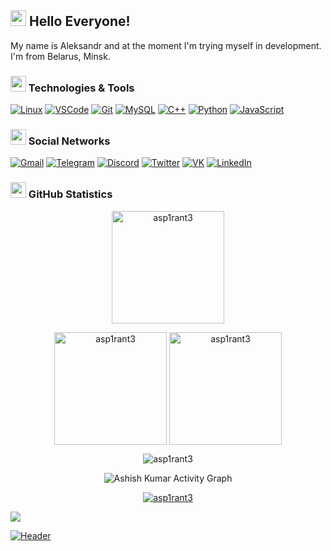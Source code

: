 ## <img src="https://github.com/asp1rant3/asp1rant3/blob/main/assets/yodasmile.gif" width="25px"> Hello Everyone! 

My name is Aleksandr and at the moment I'm trying myself in development. I'm from Belarus, Minsk.   

### <img src="https://github.com/asp1rant3/asp1rant3/blob/main/assets/cockroach.gif" width="25px"> Technologies & Tools

[![Linux](https://img.shields.io/badge/-Linux-1e1f26?style=for-the-badge&logo=Linux)](https://wikipedia.org/wiki/Linux)
[![VSCode](https://img.shields.io/badge/-VSCode-1e1f26?style=for-the-badge&logo=VisualStudioCode)](https://wikipedia.org/wiki/Visual_Studio_Code)
[![Git](https://img.shields.io/badge/-Git-1e1f26?style=for-the-badge&logo=Git)](https://wikipedia.org/wiki/Git)
[![MySQL](https://img.shields.io/badge/-MySQL-1e1f26?style=for-the-badge&logo=MySQL)](https://wikipedia.org/wiki/MySQL)
[![C++](https://img.shields.io/badge/-C++-1e1f26?style=for-the-badge&logo=C%2b%2b)](https://wikipedia.org/wiki/C%2B%2B)
[![Python](https://img.shields.io/badge/-Python-1e1f26?style=for-the-badge&logo=Python)](https://wikipedia.org/wiki/Python)
[![JavaScript](https://img.shields.io/badge/-JavaScript-1e1f26?style=for-the-badge&logo=JavaScript)](https://wikipedia.org/wiki/JavaScript)

### <img src="https://github.com/asp1rant3/asp1rant3/blob/main/assets/idk.gif" width="25px"> Social Networks

[![Gmail](https://img.shields.io/badge/-Gmail-1e1f26?style=for-the-badge&logo=Gmail)](https://mailhide.io/e/jUcMyHpo)
[![Telegram](https://img.shields.io/badge/-Telegram-1e1f26?style=for-the-badge&logo=Telegram)](https://t.me/asp1rant3)
[![Discord](https://img.shields.io/badge/-Discord-1e1f26?style=for-the-badge&logo=Discord)](https://discord.com/users/318032796088008706)
[![Twitter](https://img.shields.io/badge/-Twitter-1e1f26?style=for-the-badge&logo=Twitter)](https://twitter.com/asp1rant3)
[![VK](https://img.shields.io/badge/-VK-1e1f26?style=for-the-badge&logo=VK)](https://vk.com/asp1rant3)
[![LinkedIn](https://img.shields.io/badge/-LinkedIn-1e1f26?style=for-the-badge&logo=LinkedIn)](https://www.linkedin.com/in/asp1rant3/)

### <img src="https://github.com/asp1rant3/asp1rant3/blob/main/assets/PepeDisco.gif" width="25px"> GitHub Statistics

<p align="center"><img height="180em" src="https://github-profile-summary-cards.vercel.app/api/cards/profile-details?username=asp1rant3&theme=github_dark" alt="asp1rant3" align = "center"/></p>

<p align="center"><img height="180em" src="https://github-readme-stats.vercel.app/api?username=asp1rant3&hide_border=true&count_private=true&show_icons=true&theme=radical" alt="asp1rant3" align = "center"/>
<img height="180em" src="https://github-readme-stats.vercel.app/api/top-langs?username=asp1rant3&show_icons=true&locale=en&layout=compact&hide_border=true&theme=radical" alt="asp1rant3" align = "center"/></p>

<p align="center"><img src="https://github-readme-streak-stats.herokuapp.com/?user=asp1rant3&theme=black-ice&hide_border=true&stroke=0000&background=0D1117&ring=e05397&fire=e05397&currStreakLabel=e05397" alt="asp1rant3" /></p>

<p align="center"<a href="#"><img alt="Ashish Kumar Activity Graph" src="https://activity-graph.herokuapp.com/graph?username=asp1rant3&bg_color=0D1117&color=e05397&line=e05397&point=FFFFFF&hide_border=true&" /></a></p>

<p align="center"> <a href="https://github.com/asp1rant3"><img src="https://github-profile-trophy.vercel.app/?username=asp1rant3&margin-w=5&theme=radical" alt="asp1rant3" /></a> </p>

<p>
  <img src="https://visitor-badge.glitch.me/badge?page_id=asp1rant3.visitor-badge&color=5194f0" />
</p>

[![Header](https://github.com/asp1rant3/asp1rant3/blob/main/assets/header.png)](https://github.com/asp1rant3)
